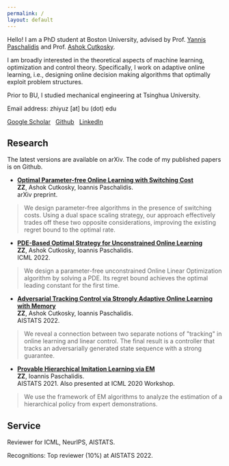 ```yaml
---
permalink: /
layout: default
---
```


Hello! I am a PhD student at Boston University, advised by Prof. [Yannis Paschalidis](https://sites.bu.edu/paschalidis/people/yannis-paschalidis/) and Prof. [Ashok Cutkosky](https://ashok.cutkosky.com/).

I am broadly interested in the theoretical aspects of machine learning, optimization and control theory. Specifically, I work on adaptive online learning, i.e., designing online decision making algorithms that optimally exploit problem structures.

Prior to BU, I studied mechanical engineering at Tsinghua University.

Email address: zhiyuz [at] bu (dot) edu

[Google Scholar](https://scholar.google.com/citations?user=5KHfVTQAAAAJ&hl=en&authuser=2)&nbsp;&nbsp; [Github](https://github.com/zhiyuzz)&nbsp;&nbsp; [LinkedIn](https://www.linkedin.com/in/zhiyuz-bu/)

## Research

The latest versions are available on arXiv. The code of my published papers is on Github.

 - [**Optimal Parameter-free Online Learning with Switching Cost**](https://arxiv.org/abs/2205.06846)<br>
**ZZ**, Ashok Cutkosky, Ioannis Paschalidis.<br>
arXiv preprint.
> We design parameter-free algorithms in the presence of switching costs. Using a dual space scaling strategy, our approach effectively trades off these two opposite considerations, improving the existing regret bound to the optimal rate. 

 - [**PDE-Based Optimal Strategy for Unconstrained Online Learning**](https://arxiv.org/abs/2201.07877)<br>
**ZZ**, Ashok Cutkosky, Ioannis Paschalidis.<br>
ICML 2022.
> We design a parameter-free unconstrained Online Linear Optimization algorithm by solving a PDE. Its regret bound achieves the optimal leading constant for the first time.

- [**Adversarial Tracking Control via Strongly Adaptive Online Learning with Memory**](https://arxiv.org/abs/2102.01623)<br>
**ZZ**, Ashok Cutkosky, Ioannis Paschalidis.<br>
AISTATS 2022.
> We reveal a connection between two separate notions of "tracking" in online learning and linear control. The final result is a controller that tracks an adversarially generated state sequence with a strong guarantee.

- [**Provable Hierarchical Imitation Learning via EM**](https://arxiv.org/abs/2010.03133)<br>
**ZZ**, Ioannis Paschalidis.<br>
AISTATS 2021. Also presented at ICML 2020 Workshop.
> We use the framework of EM algorithms to analyze the estimation of a hierarchical policy from expert demonstrations.

## Service

Reviewer for ICML, NeurIPS, AISTATS. 

Recognitions: Top reviewer (10%) at AISTATS 2022.
